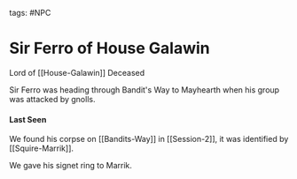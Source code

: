 tags: #NPC

# Sir Ferro of House Galawin
Lord of [[House-Galawin]]
Deceased

Sir Ferro was heading through Bandit's Way to Mayhearth when his group was attacked by gnolls.

#### Last Seen
We found his corpse on [[Bandits-Way]] in [[Session-2]], it was identified by [[Squire-Marrik]].

We gave his signet ring to Marrik.

